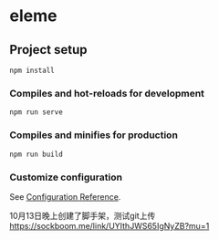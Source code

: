 # eleme

## Project setup
```
npm install
```

### Compiles and hot-reloads for development
```
npm run serve
```

### Compiles and minifies for production
```
npm run build
```

### Customize configuration
See [Configuration Reference](https://cli.vuejs.org/config/).


10月13日晚上创建了脚手架，测试git上传
https://sockboom.me/link/UYIthJWS65IgNyZB?mu=1